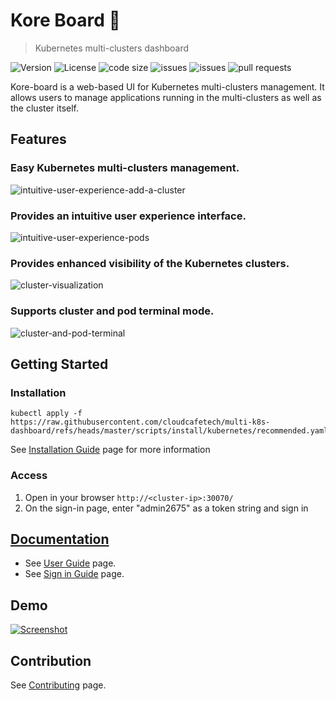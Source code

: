 # Kore Board :whale:
> Kubernetes multi-clusters dashboard

![Version](https://img.shields.io/github/release/kore3lab/dashboard) ![License](https://img.shields.io/github/license/kore3lab/dashboard) ![code size](https://img.shields.io/github/languages/code-size/kore3lab/dashboard)  ![issues](https://img.shields.io/github/issues/kore3lab/dashboard) ![issues](https://img.shields.io/github/issues-closed/kore3lab/dashboard) ![pull requests](https://img.shields.io/github/issues-pr-closed/kore3lab/dashboard) 

Kore-board is a web-based UI for Kubernetes multi-clusters management.  It allows users to manage applications running in the multi-clusters as well as the cluster itself.

## Features

### Easy Kubernetes multi-clusters management.

![intuitive-user-experience-add-a-cluster](./docs/images/feat-intuitive-user-experience-add-a-cluster.gif)

### Provides an intuitive user experience interface.

![intuitive-user-experience-pods](./docs/images/feat-intuitive-user-experience-pods.gif)

### Provides enhanced visibility of the Kubernetes clusters.

![cluster-visualization](./docs/images/feat-cluster-visualization.gif)

### Supports cluster and pod terminal mode.

![cluster-and-pod-terminal](./docs/images/feat-cluster-and-pod-terminal.gif)

## Getting Started

### Installation

```
kubectl apply -f https://raw.githubusercontent.com/cloudcafetech/multi-k8s-dashboard/refs/heads/master/scripts/install/kubernetes/recommended.yaml
```

See [Installation Guide](./docs/user/installation.md) page for more information

### Access

1. Open in your browser `http://<cluster-ip>:30070/`
2. On the sign-in page, enter "admin2675" as a token string and sign in

## [Documentation](./docs/README.md)

* See [User Guide](./docs/user/README.md) page.
* See [Sign in Guide](./docs/user/config-sign-in.md) page.

## Demo

[![Screenshot](./docs/images/sc-youtube.jpg)](https://www.youtube.com/watch?v=Z75pBBqL0u8)

## Contribution

See [Contributing](./CONTRIBUTING.md) page.
